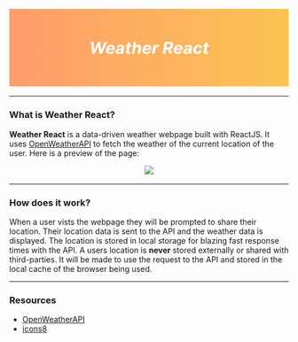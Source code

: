 <p align=center><img src="https://raw.githubusercontent.com/JacobPantuso/weather-react/main/src/components/weather/weather-banner.png"></p>
<hr>
<h3>What is Weather React?</h3>
<b>Weather React</b> is a data-driven weather webpage built with ReactJS. It uses <a href="https://openweathermap.org">OpenWeatherAPI</a> to fetch the weather of the current location of the user. Here is a preview of the page:
<p align=center><img style="width:700px" src="https://i.imgur.com/T70NScG.png"></p>
<hr>
<h3>How does it work?</h3>
<p>When a user vists the webpage they will be prompted to share their location. Their location data is sent to the API and the weather data is displayed. The location is stored in local storage for blazing fast response times with the API. A users location is <b>never</b> stored externally or shared with third-parties. It will be made to use the request to the API and stored in the local cache of the browser being used.</p>
<hr>
<h3>Resources</h3>
<ul>
  <li><a href="https://openweathermap.org">OpenWeatherAPI</a></li>
  <li><a href="https://icons8.com">icons8</a></li>
</ul>
